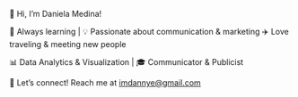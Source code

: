 👋 Hi, I’m Daniela Medina!

🌱 Always learning | 💡 Passionate about communication & marketing
✈️ Love traveling & meeting new people

📊 Data Analytics & Visualization | 🎓 Communicator & Publicist

📩 Let’s connect! Reach me at imdannye@gmail.com
